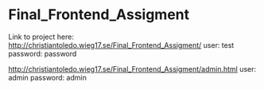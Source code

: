 # Final_Frontend_Assigment

Link to project here:
http://christiantoledo.wieg17.se/Final_Frontend_Assigment/
user: test 
password: password

http://christiantoledo.wieg17.se/Final_Frontend_Assigment/admin.html
user: admin 
password: admin
